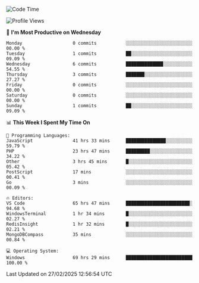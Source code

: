 <!--START_SECTION:waka-->
![Code Time](http://img.shields.io/badge/Code%20Time-4%2C212%20hrs%2050%20mins-blue)

![Profile Views](http://img.shields.io/badge/Profile%20Views-0-blue)

📅 **I'm Most Productive on Wednesday** 

```text
Monday                   0 commits           ░░░░░░░░░░░░░░░░░░░░░░░░░   00.00 % 
Tuesday                  1 commits           ██░░░░░░░░░░░░░░░░░░░░░░░   09.09 % 
Wednesday                6 commits           ██████████████░░░░░░░░░░░   54.55 % 
Thursday                 3 commits           ███████░░░░░░░░░░░░░░░░░░   27.27 % 
Friday                   0 commits           ░░░░░░░░░░░░░░░░░░░░░░░░░   00.00 % 
Saturday                 0 commits           ░░░░░░░░░░░░░░░░░░░░░░░░░   00.00 % 
Sunday                   1 commits           ██░░░░░░░░░░░░░░░░░░░░░░░   09.09 % 
```


📊 **This Week I Spent My Time On** 

```text
💬 Programming Languages: 
JavaScript               41 hrs 33 mins      ███████████████░░░░░░░░░░   59.79 % 
PHP                      23 hrs 47 mins      █████████░░░░░░░░░░░░░░░░   34.22 % 
Other                    3 hrs 45 mins       █░░░░░░░░░░░░░░░░░░░░░░░░   05.42 % 
PostScript               17 mins             ░░░░░░░░░░░░░░░░░░░░░░░░░   00.41 % 
Go                       3 mins              ░░░░░░░░░░░░░░░░░░░░░░░░░   00.09 % 

🔥 Editors: 
VS Code                  65 hrs 47 mins      ████████████████████████░   94.68 % 
WindowsTerminal          1 hr 34 mins        █░░░░░░░░░░░░░░░░░░░░░░░░   02.27 % 
RedisInsight             1 hr 32 mins        █░░░░░░░░░░░░░░░░░░░░░░░░   02.21 % 
MongoDBCompass           35 mins             ░░░░░░░░░░░░░░░░░░░░░░░░░   00.84 % 

💻 Operating System: 
Windows                  69 hrs 29 mins      █████████████████████████   100.00 % 
```


 Last Updated on 27/02/2025 12:56:54 UTC
<!--END_SECTION:waka-->
